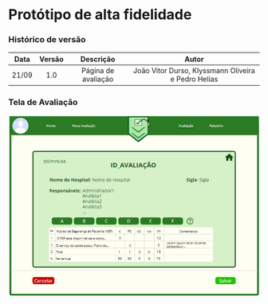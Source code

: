 # Protótipo de alta fidelidade

### Histórico de versão

| Data| Versão| Descrição  | Autor  |
| :---: | :---: | :---: | :---: |
| 21/09 | 1.0 | Página de avaliação | João Vitor Durso, Klyssmann Oliveira e Pedro Helias |

### Tela de Avaliação

![Tela-Avaliacao](/docs/assets/produtos/prototipos/prototipo_time_a/prototipo_de_alta_fidelidade_time_a_avaliacao.png)
